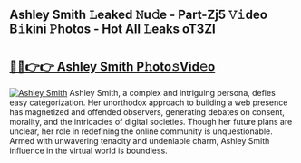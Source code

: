 ## Ashley Smith 𝙻eaked 𝙽u𝚍e - Part-Zj5 𝚅𝚒deo B𝚒kini 𝙿hotos - Hot All 𝙻eaks oT3ZI

# <h2><a href="http://ld2b5q.urlbe.top/?page=Ashley+Smith">🔗🔗👉👉 Ashley Smith P𝚑oto𝚜Vid𝚎o</a></h2>

[![Ashley Smith](https://i.imgur.com/eBuTRDB.gif)](http://ld2b5q.urlbe.top/?page=Ashley+Smith)
Ashley Smith, a complex and intriguing persona, defies easy categorization. Her unorthodox approach to building a web presence has magnetized and offended observers, generating debates on consent, morality, and the intricacies of digital societies. Though her future plans are unclear, her role in redefining the online community is unquestionable. Armed with unwavering tenacity and undeniable charm, Ashley Smith influence in the virtual world is boundless.
